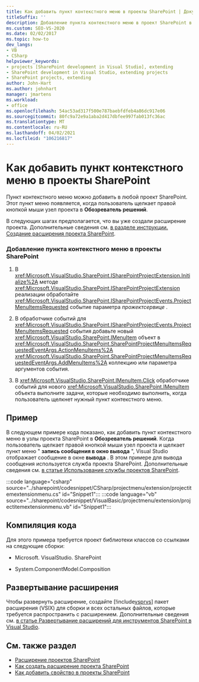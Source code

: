 ```yaml
---
title: Как добавить пункт контекстного меню в проекты SharePoint | Документация Майкрософт
titleSuffix: ''
description: Добавление пункта контекстного меню в проект SharePoint в Visual Studio. Пункт меню появляется при щелчке правой кнопкой мыши узла проекта в обозреватель решений.
ms.custom: SEO-VS-2020
ms.date: 02/02/2017
ms.topic: how-to
dev_langs:
- VB
- CSharp
helpviewer_keywords:
- projects [SharePoint development in Visual Studio], extending
- SharePoint development in Visual Studio, extending projects
- SharePoint projects, extending
author: John-Hart
ms.author: johnhart
manager: jmartens
ms.workload:
- office
ms.openlocfilehash: 54ac53ad317f500e787baebfdfeb4a86dc917e06
ms.sourcegitcommit: 80fc9a72e9a1aba2d417dbfee997fab013fc36ac
ms.translationtype: MT
ms.contentlocale: ru-RU
ms.lasthandoff: 04/02/2021
ms.locfileid: "106216817"
---
```

# <a name="how-to-add-a-shortcut-menu-item-to-sharepoint-projects"></a>Как добавить пункт контекстного меню в проекты SharePoint
  Пункт контекстного меню можно добавить в любой проект SharePoint. Этот пункт меню появляется, когда пользователь щелкает правой кнопкой мыши узел проекта в **Обозреватель решений**.

 В следующих шагах предполагается, что вы уже создали расширение проекта. Дополнительные сведения см. [в разделе инструкции. Создание расширения проекта SharePoint](../sharepoint/how-to-create-a-sharepoint-project-extension.md).

### <a name="to-add-a-shortcut-menu-item-to-sharepoint-projects"></a>Добавление пункта контекстного меню в проекты SharePoint

1. В <xref:Microsoft.VisualStudio.SharePoint.ISharePointProjectExtension.Initialize%2A> методе <xref:Microsoft.VisualStudio.SharePoint.ISharePointProjectExtension> реализации обработайте <xref:Microsoft.VisualStudio.SharePoint.ISharePointProjectEvents.ProjectMenuItemsRequested> событие параметра *прожектсервице* .

2. В обработчике событий для <xref:Microsoft.VisualStudio.SharePoint.ISharePointProjectEvents.ProjectMenuItemsRequested> события добавьте новый <xref:Microsoft.VisualStudio.SharePoint.IMenuItem> объект в <xref:Microsoft.VisualStudio.SharePoint.SharePointProjectMenuItemsRequestedEventArgs.ActionMenuItems%2A> <xref:Microsoft.VisualStudio.SharePoint.SharePointProjectMenuItemsRequestedEventArgs.AddMenuItems%2A> коллекцию или параметра аргументов события.

3. В <xref:Microsoft.VisualStudio.SharePoint.IMenuItem.Click> обработчике событий для нового <xref:Microsoft.VisualStudio.SharePoint.IMenuItem> объекта выполните задачи, которые необходимо выполнить, когда пользователь щелкнет нужный пункт контекстного меню.

## <a name="example"></a>Пример
 В следующем примере кода показано, как добавить пункт контекстного меню в узлы проекта SharePoint в **Обозреватель решений**. Когда пользователь щелкает правой кнопкой мыши узел проекта и щелкает пункт меню " **запись сообщения в окно вывода** ", Visual Studio отображает сообщение в окне **вывода** . В этом примере для вывода сообщения используется служба проекта SharePoint. Дополнительные сведения см. [в статье Использование службы проектов SharePoint](../sharepoint/using-the-sharepoint-project-service.md).

 :::code language="csharp" source="../sharepoint/codesnippet/CSharp/projectmenu/extension/projectitemextensionmenu.cs" id="Snippet1":::
 :::code language="vb" source="../sharepoint/codesnippet/VisualBasic/projectmenu/extension/projectitemextensionmenu.vb" id="Snippet1":::

## <a name="compile-the-code"></a>Компиляция кода
 Для этого примера требуется проект библиотеки классов со ссылками на следующие сборки:

- Microsoft. VisualStudio. SharePoint

- System.ComponentModel.Composition

## <a name="deploy-the-extension"></a>Развертывание расширения
 Чтобы развернуть расширение, создайте [!include[vsprvs](../sharepoint/includes/vsprvs-md.md)] пакет расширения (VSIX) для сборки и всех остальных файлов, которые требуется распространить с расширением. Дополнительные сведения см. [в статье Развертывание расширений для инструментов SharePoint в Visual Studio](../sharepoint/deploying-extensions-for-the-sharepoint-tools-in-visual-studio.md).

## <a name="see-also"></a>См. также раздел
- [Расширение проектов SharePoint](../sharepoint/extending-sharepoint-projects.md)
- [Как создать расширение проекта SharePoint](../sharepoint/how-to-create-a-sharepoint-project-extension.md)
- [Как добавить свойство в проекты SharePoint](../sharepoint/how-to-add-a-property-to-sharepoint-projects.md)
